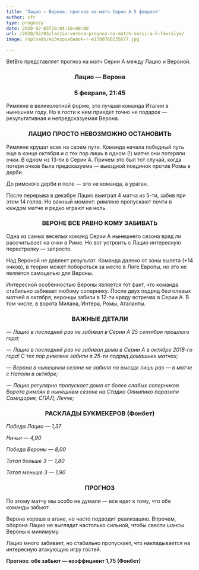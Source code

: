 ```yaml
---
title: 'Лацио — Верона: прогноз на матч Серии А 5 февраля'
author: xfr
type: prognozy
date: 2020-02-03T20:04:18+00:00
url: /2020/02/03/laczio-verona-prognoz-na-match-serii-a-5-fevralya/
image: /uploads/ep3ezpux0aaok-r-e1580760235677.jpg

---
```

BetBro представляет прогноз на матч Серии А между Лацио и Вероной.

<h3 style="text-align: center">
  <strong>Лацио &#8212; Верона</strong>
</h3>

<h3 style="text-align: center">
  <strong>5 февраля, 21:45</strong>
</h3>

Римляне в великолепной форме, это лучшая команда Италии в нынешнем году. Но в гости к ним приедет точно не подарок &#8212; результативная и непредсказуемая Верона.

<h3 style="text-align: center">
  ЛАЦИО ПРОСТО НЕВОЗМОЖНО ОСТАНОВИТЬ
</h3>

Римляне крушат всех на своем пути. Команда начала победный путь еще в конце октября и с тех пор лишь в одном (!) матче они потеряли очки. В одном из 13-ти в Серии А. Причем это был тот случай, когда потеря очков была предсказуема &#8212; выездной поединок против Ромы в дерби.

До римского дерби и поле &#8212; это не команда, а ураган.

После перерыва в декабре Лацио выиграл 4 матча из 5-ти, забив при этом 14 голов. Но важный момент: римляне пропускают почти в каждом матче и редко играют на ноль.

<h3 style="text-align: center">
  <strong>ВЕРОНЕ ВСЕ РАВНО КОМУ ЗАБИВАТЬ</strong>
</h3>

Одна из самых веселых команд Серии А нынешнего сезона вряд ли рассчитывает на очки в Риме. Но вот устроить с Лацио интересную перестрелку &#8212; запросто.

Над Вероной не давлеет результат. Команда далеко от зоны вылета (+14 очков), в теории может побороться за место в Лиге Европы, но это не является самоцелью для Вероны.

Интересной особенностью Вероны является тот факт, что команда стабильно забивает любому сопернику. После двух подряд безголевых матчей в октября, веронцы забили в 12-ти кряду встречах в Серии А. В том числе, в ворота Милана, Интера, Ромы, Аталанты.

<h3 style="text-align: center">
  <strong>ВАЖНЫЕ ДЕТАЛИ</strong>
</h3>

_&#8212; Лацио в последний раз не забивал в Серии А 25 сентября прошлого года;_

_&#8212; Лацио в последний раз не забивал дома в Серии А в октябре 2018-го года! С тех пор римляне забили в 25-ти подряд домашних матчах;_

_&#8212; Верона в нынешнем сезоне не забила на выезде лишь раз &#8212; в матче с Наполи в октябре;_

_&#8212; Лацио регулярно пропускает дома от более слабых соперников. Ворота римлян в нынешнем сезоне на Стадио Олимпико поразили Сампдория, СПАЛ, Лечче;_

<h3 style="text-align: center">
  <strong>РАСКЛАДЫ БУКМЕКЕРОВ (Фонбет)</strong>
</h3>

_Победа Лацио — 1,37_

_Ничья — 4,90_

_Победа Вероны — 8,00_

_Тотал больше 3 — 1,80_

_Тотал меньше 3 — 1,90_

<h3 style="text-align: center">
  <strong>ПРОГНОЗ</strong>
</h3>

По этому матчу мы особо не думали &#8212; все идет к тому, что обе команды забьют.

Верона хороша в атаке, но часто подводит реализацию. Впрочем, оборона Лацио не выглядит настолько сильной, чтобы свести шансы Вероны к минимуму.

Лацио много забивает, но стабильно пропускает, что накладывается на интересную атакующую игру гостей.

**Прогноз: обе забьют &#8212; коэффициент 1,75 (Фонбет)**